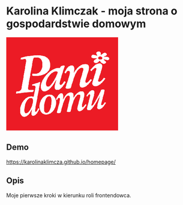 # Karolina Klimczak - moja strona o gospodardstwie domowym

![Pani Domu](images/Pani-domu-press.png)

## Demo

https://karolinaklimcza.github.io/homepage/

## Opis

Moje pierwsze kroki w kierunku roli frontendowca. 
